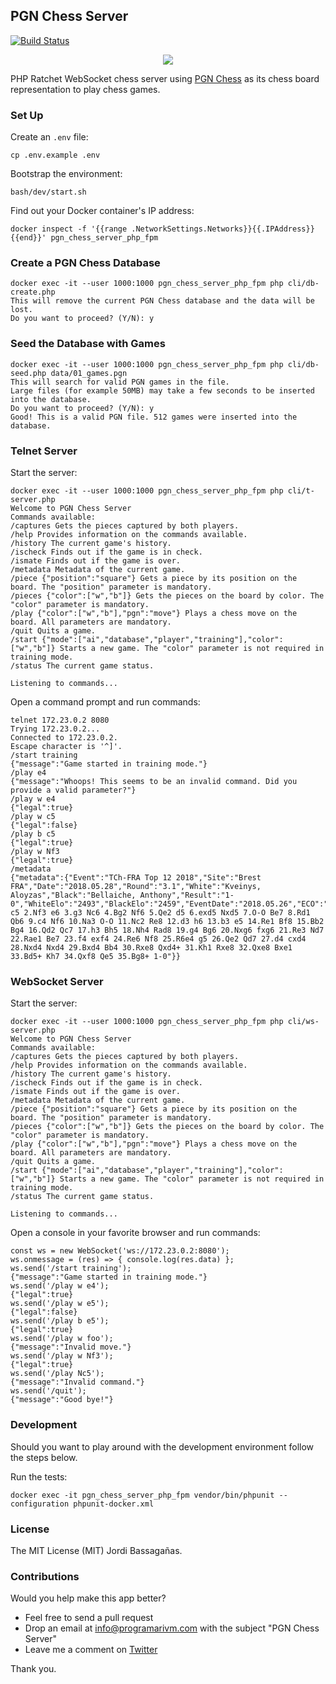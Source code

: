 ## PGN Chess Server

[![Build Status](https://travis-ci.org/programarivm/pgn-chess-server.svg?branch=master)](https://travis-ci.org/programarivm/pgn-chess-server)

<p align="center">
	<img src="https://github.com/programarivm/pgn-chess/blob/master/resources/chess-board.jpg" />
</p>

PHP Ratchet WebSocket chess server using [PGN Chess](https://github.com/programarivm/pgn-chess) as its chess board representation to play chess games.

### Set Up

Create an `.env` file:

    cp .env.example .env

Bootstrap the environment:

    bash/dev/start.sh

Find out your Docker container's IP address:

    docker inspect -f '{{range .NetworkSettings.Networks}}{{.IPAddress}}{{end}}' pgn_chess_server_php_fpm

### Create a PGN Chess Database

	docker exec -it --user 1000:1000 pgn_chess_server_php_fpm php cli/db-create.php
	This will remove the current PGN Chess database and the data will be lost.
	Do you want to proceed? (Y/N): y

### Seed the Database with Games

	docker exec -it --user 1000:1000 pgn_chess_server_php_fpm php cli/db-seed.php data/01_games.pgn
	This will search for valid PGN games in the file.
	Large files (for example 50MB) may take a few seconds to be inserted into the database.
	Do you want to proceed? (Y/N): y
	Good! This is a valid PGN file. 512 games were inserted into the database.

### Telnet Server

Start the server:

    docker exec -it --user 1000:1000 pgn_chess_server_php_fpm php cli/t-server.php
    Welcome to PGN Chess Server
	Commands available:
	/captures Gets the pieces captured by both players.
	/help Provides information on the commands available.
	/history The current game's history.
	/ischeck Finds out if the game is in check.
	/ismate Finds out if the game is over.
	/metadata Metadata of the current game.
	/piece {"position":"square"} Gets a piece by its position on the board. The "position" parameter is mandatory.
	/pieces {"color":["w","b"]} Gets the pieces on the board by color. The "color" parameter is mandatory.
	/play {"color":["w","b"],"pgn":"move"} Plays a chess move on the board. All parameters are mandatory.
	/quit Quits a game.
	/start {"mode":["ai","database","player","training"],"color":["w","b"]} Starts a new game. The "color" parameter is not required in training mode.
	/status The current game status.

    Listening to commands...

Open a command prompt and run commands:

	telnet 172.23.0.2 8080
	Trying 172.23.0.2...
	Connected to 172.23.0.2.
	Escape character is '^]'.
	/start training
	{"message":"Game started in training mode."}
	/play e4
	{"message":"Whoops! This seems to be an invalid command. Did you provide a valid parameter?"}
	/play w e4
	{"legal":true}
	/play w c5
	{"legal":false}
	/play b c5
	{"legal":true}
	/play w Nf3
	{"legal":true}
	/metadata
	{"metadata":{"Event":"TCh-FRA Top 12 2018","Site":"Brest FRA","Date":"2018.05.28","Round":"3.1","White":"Kveinys, Aloyzas","Black":"Bellaiche, Anthony","Result":"1-0","WhiteElo":"2493","BlackElo":"2459","EventDate":"2018.05.26","ECO":"B40","movetext":"1.e4 c5 2.Nf3 e6 3.g3 Nc6 4.Bg2 Nf6 5.Qe2 d5 6.exd5 Nxd5 7.O-O Be7 8.Rd1 Qb6 9.c4 Nf6 10.Na3 O-O 11.Nc2 Re8 12.d3 h6 13.b3 e5 14.Re1 Bf8 15.Bb2 Bg4 16.Qd2 Qc7 17.h3 Bh5 18.Nh4 Rad8 19.g4 Bg6 20.Nxg6 fxg6 21.Re3 Nd7 22.Rae1 Be7 23.f4 exf4 24.Re6 Nf8 25.R6e4 g5 26.Qe2 Qd7 27.d4 cxd4 28.Nxd4 Nxd4 29.Bxd4 Bb4 30.Rxe8 Qxd4+ 31.Kh1 Rxe8 32.Qxe8 Bxe1 33.Bd5+ Kh7 34.Qxf8 Qe5 35.Bg8+ 1-0"}}

### WebSocket Server

Start the server:

    docker exec -it --user 1000:1000 pgn_chess_server_php_fpm php cli/ws-server.php
    Welcome to PGN Chess Server
	Commands available:
	/captures Gets the pieces captured by both players.
	/help Provides information on the commands available.
	/history The current game's history.
	/ischeck Finds out if the game is in check.
	/ismate Finds out if the game is over.
	/metadata Metadata of the current game.
	/piece {"position":"square"} Gets a piece by its position on the board. The "position" parameter is mandatory.
	/pieces {"color":["w","b"]} Gets the pieces on the board by color. The "color" parameter is mandatory.
	/play {"color":["w","b"],"pgn":"move"} Plays a chess move on the board. All parameters are mandatory.
	/quit Quits a game.
	/start {"mode":["ai","database","player","training"],"color":["w","b"]} Starts a new game. The "color" parameter is not required in training mode.
	/status The current game status.

    Listening to commands...

Open a console in your favorite browser and run commands:

    const ws = new WebSocket('ws://172.23.0.2:8080');
    ws.onmessage = (res) => { console.log(res.data) };
    ws.send('/start training');
    {"message":"Game started in training mode."}
    ws.send('/play w e4');
    {"legal":true}
    ws.send('/play w e5');
    {"legal":false}
    ws.send('/play b e5');
    {"legal":true}
    ws.send('/play w foo');
    {"message":"Invalid move."}
    ws.send('/play w Nf3');
    {"legal":true}
    ws.send('/play Nc5');
    {"message":"Invalid command."}
    ws.send('/quit');
    {"message":"Good bye!"}

### Development

Should you want to play around with the development environment follow the steps below.

Run the tests:

	docker exec -it pgn_chess_server_php_fpm vendor/bin/phpunit --configuration phpunit-docker.xml

### License

The MIT License (MIT) Jordi Bassagañas.

### Contributions

Would you help make this app better?

- Feel free to send a pull request
- Drop an email at info@programarivm.com with the subject "PGN Chess Server"
- Leave me a comment on [Twitter](https://twitter.com/programarivm)

Thank you.
